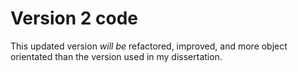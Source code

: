 # Version 2 code

This updated version *will be* refactored, improved, and more object orientated than the version used in my dissertation.